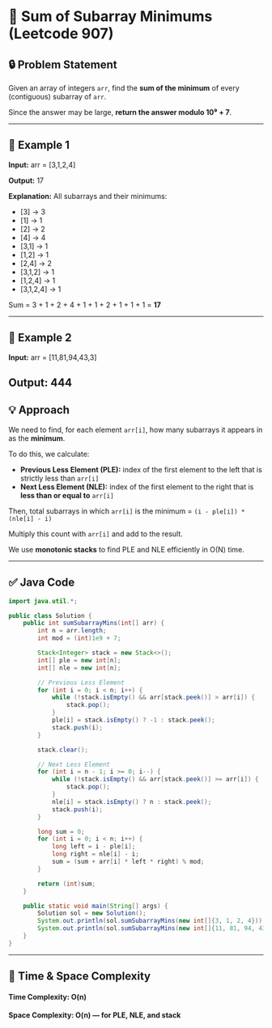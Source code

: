 # 🧮 Sum of Subarray Minimums (Leetcode 907)

## 🔒 Problem Statement

Given an array of integers `arr`, find the **sum of the minimum** of every (contiguous) subarray of `arr`.

Since the answer may be large, **return the answer modulo 10⁹ + 7**.

---

## 🧾 Example 1

**Input:**
arr = [3,1,2,4]

**Output:**
17

**Explanation:**
All subarrays and their minimums:

- [3] → 3  
- [1] → 1  
- [2] → 2  
- [4] → 4  
- [3,1] → 1  
- [1,2] → 1  
- [2,4] → 2  
- [3,1,2] → 1  
- [1,2,4] → 1  
- [3,1,2,4] → 1

Sum = 3 + 1 + 2 + 4 + 1 + 1 + 2 + 1 + 1 + 1 = **17**

---

## 🧾 Example 2

**Input:**
arr = [11,81,94,43,3]

**Output:**
444
---

## 💡 Approach

We need to find, for each element `arr[i]`, how many subarrays it appears in as the **minimum**.

To do this, we calculate:
- **Previous Less Element (PLE):** index of the first element to the left that is strictly less than `arr[i]`
- **Next Less Element (NLE):** index of the first element to the right that is **less than or equal to** `arr[i]`

Then, total subarrays in which `arr[i]` is the minimum = `(i - ple[i]) * (nle[i] - i)`

Multiply this count with `arr[i]` and add to the result.

We use **monotonic stacks** to find PLE and NLE efficiently in O(N) time.

---

## ✅ Java Code

```java
import java.util.*;

public class Solution {
    public int sumSubarrayMins(int[] arr) {
        int n = arr.length;
        int mod = (int)1e9 + 7;

        Stack<Integer> stack = new Stack<>();
        int[] ple = new int[n];
        int[] nle = new int[n];

        // Previous Less Element
        for (int i = 0; i < n; i++) {
            while (!stack.isEmpty() && arr[stack.peek()] > arr[i]) {
                stack.pop();
            }
            ple[i] = stack.isEmpty() ? -1 : stack.peek();
            stack.push(i);
        }

        stack.clear();

        // Next Less Element
        for (int i = n - 1; i >= 0; i--) {
            while (!stack.isEmpty() && arr[stack.peek()] >= arr[i]) {
                stack.pop();
            }
            nle[i] = stack.isEmpty() ? n : stack.peek();
            stack.push(i);
        }

        long sum = 0;
        for (int i = 0; i < n; i++) {
            long left = i - ple[i];
            long right = nle[i] - i;
            sum = (sum + arr[i] * left * right) % mod;
        }

        return (int)sum;
    }

    public static void main(String[] args) {
        Solution sol = new Solution();
        System.out.println(sol.sumSubarrayMins(new int[]{3, 1, 2, 4})); // Output: 17
        System.out.println(sol.sumSubarrayMins(new int[]{11, 81, 94, 43, 3})); // Output: 444
    }
}

```
---
## 🧠 Time & Space Complexity
#### Time Complexity: O(n)

#### Space Complexity: O(n) — for PLE, NLE, and stack


